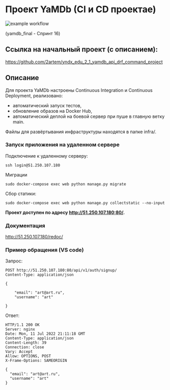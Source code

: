# Проект YaMDb (CI и CD проектаe)

![example workflow](https://github.com/2artem/yamdb_final/actions/workflows/yamdb_workflow.yml/badge.svg)

(yamdb_final - Спринт 16)

## Ссылка на начальный проект (с описанием):

https://github.com/2artem/yndx_edu_2_1_yamdb_api_drf_command_project

## Описание
Для проекта YaMDb настроены Continuous Integration и Continuous Deployment, реализовано:
 * автоматический запуск тестов,
 * обновление образов на Docker Hub,
 * автоматический деплой на боевой сервер при пуше в главную ветку main.

Файлы для развёртывания инфраструктуры находятся в папке infra/.



### Запуск приложения на удаленном сервере
Подключение к удаленному серверу:
```
ssh login@51.250.107.180
```
Миграции
```
sudo docker-compose exec web python manage.py migrate
```
Сбор статики:
```
sudo docker-compose exec web python manage.py collectstatic --no-input
```

 **Проект доступен по адресу http://51.250.107.180:80/.**

### Документация
http://51.250.107.180/redoc/

### Пример обращения (VS code)
Запрос:
```
POST http://51.250.107.180:80/api/v1/auth/signup/
Content-Type: application/json

{

    "email": "art@art.ru",
    "username": "art"

}
```
Ответ:
```
HTTP/1.1 200 OK
Server: nginx
Date: Mon, 11 Jul 2022 21:11:18 GMT
Content-Type: application/json
Content-Length: 39
Connection: close
Vary: Accept
Allow: OPTIONS, POST
X-Frame-Options: SAMEORIGIN

{
  "email": "art@art.ru",
  "username": "art"
}
```
